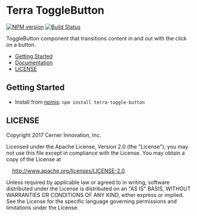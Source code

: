 # Terra ToggleButton


[![NPM version](https://badgen.net/npm/v/terra-toggle-button)](https://www.npmjs.org/package/terra-toggle-button)
[![Build Status](https://badgen.net/travis/cerner/terra-core)](https://travis-ci.org/cerner/terra-core)

ToggleButton component that transitions content in and out with the click on a button.

- [Getting Started](#getting-started)
- [Documentation](https://github.com/cerner/terra-core/tree/master/packages/terra-toggle-button/docs)
- [LICENSE](#license)

## Getting Started

- Install from [npmjs](https://www.npmjs.com): `npm install terra-toggle-button`

## LICENSE

Copyright 2017 Cerner Innovation, Inc.

Licensed under the Apache License, Version 2.0 (the "License"); you may not use this file except in compliance with the License. You may obtain a copy of the License at

&nbsp;&nbsp;&nbsp;&nbsp;http://www.apache.org/licenses/LICENSE-2.0

Unless required by applicable law or agreed to in writing, software distributed under the License is distributed on an "AS IS" BASIS, WITHOUT WARRANTIES OR CONDITIONS OF ANY KIND, either express or implied. See the License for the specific language governing permissions and limitations under the License.

